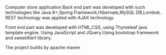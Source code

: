 
Computer store application.Back end part was developed with such technologies like Java 8+,Spring Framework,Hibernate,MySQL DB,Lombok. REST technology was applied with AJAX technology.

Front end part was developed with HTML,CSS, using Thymeleaf java template engine. Using JavaScript and JQuery.Using bootstrap framework and sweetAlert library.

The project builds by apache maven 